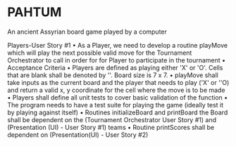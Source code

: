 # PAHTUM
An ancient Assyrian board game played by a computer

Players-User Story #1
• As a Player, we need to develop a routine playMove which will play the next possible valid move for the Tournament Orchestrator to call in order for for Player to participate in the tournament
• Acceptance Criteria
    • Players are defined as playing either 'X' or 'O'. Cells that are blank shall be denoted by ''. Board size is 7 x 7.
    • playMove shall take inputs as the current board and the player that needs to play ('X' or ''O) and return a valid x, y coordinate for the cell where the move is to be made
    • Players shall define all unit tests to cover basic validation of the function
    • The program needs to have a test suite for playing the game (ideally test it by playing against itself)
    • Routines initializeBoard and printBoard the Board shall be dependent on the (Tournament Orchestrator User Story #1) and (Presentation (UI) - User Story #1) teams
    • Routine printScores shall be dependent on (Presentation(UI) - User Story #2)